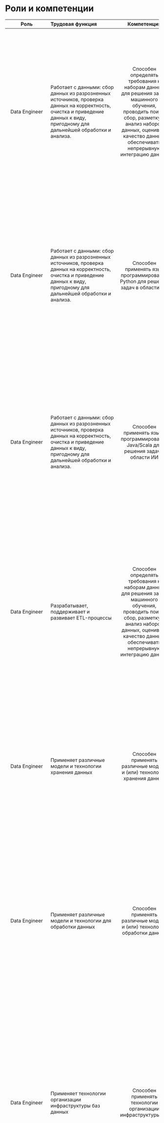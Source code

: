 # Роли и компетенции
| **Роль** | **Трудовая функция** | **Компетенция** | **Индикатор** |
|:--------:|:---------------------|:---------------:|:--------------|
| Data Engineer | Работает с данными: сбор данных из разрозненных источников, проверка данных на корректность, очистка и приведение данных к виду, пригодному для дальнейшей обработки и анализа. | Способен определять требования к наборам данных для решения задач машинного обучения, проводить поиск, сбор, разметку и анализ наборов данных, оценивать качество данных, обеспечивать непрерывную интеграцию данных | Определяет требования к наборам и качеству данных для решения задач машинного обучения; Работает с данными, в том числе собирает данные из разрозненных источников, проверяет данные на корректность; Проводит очистку данных и приводит их к виду, пригодному для дальнейшей обработки и анализа; Проводит разметку данных; Применяет инструменты и практики непрерывной интеграции данных (DataOps) |
| Data Engineer | Работает с данными: сбор данных из разрозненных источников, проверка данных на корректность, очистка и приведение данных к виду, пригодному для дальнейшей обработки и анализа. | Способен применять язык программирования Python для решения задач в области ИИ | Осуществляет выбор инструментов разработки на языке Python, приемлемых для создания прикладной системы ИИ с заданными требованиями; Разрабатывает и отлаживает прикладные решения с элементами ИИ с использованием  языка программирования Python; Тестирует, испытывает и оценивает качество решений с элементами ИИ, реализованных с использованием языка программирования Python |
| Data Engineer | Работает с данными: сбор данных из разрозненных источников, проверка данных на корректность, очистка и приведение данных к виду, пригодному для дальнейшей обработки и анализа. | Способен применять языки программирования Java/Scala для решения задач в области ИИ | Осуществляет выбор инструментов разработки на языках Java/Scala, приемлемых для создания прикладной системы ИИ с заданными требованиями; Разрабатывает и отлаживает прикладные решения с элементами ИИ с использованием  языков программирования  Java/Scala; Тестирует, испытывает и оценивает качество решений с элементами ИИ, реализованных с использованием языков программирования  Java/Scala |
| Data Engineer | Разрабатывает, поддерживает и развивает ETL-процессы | Способен определять требования к наборам данных для решения задач машинного обучения, проводить поиск, сбор, разметку и анализ наборов данных, оценивать качество данных, обеспечивать непрерывную интеграцию данных | Определяет требования к наборам и качеству данных для решения задач машинного обучения; Работает с данными, в том числе собирает данные из разрозненных источников, проверяет данные на корректность; Проводит очистку данных и приводит их к виду, пригодному для дальнейшей обработки и анализа; Проводит разметку данных; Применяет инструменты и практики непрерывной интеграции данных (DataOps) |
| Data Engineer | Применяет различные модели и технологии хранения данных | Способен применять различные модели и (или) технологии хранения данных | Осуществляет выбор технологий и механизмов хранения и доступа к данным; Разрабатывает и отлаживает прикладные решения с элементами ИИ с примением различных технологий хранения данных; Тестирует, испытывает и оценивает качество решений с элементами ИИ, реализованных с использованием технологий хранения  данных |
| Data Engineer | Применяет различные модели и технологии для обработки данных | Способен применять различные модели и (или) технологии обработки данных | Осуществляет выбор технологий обработки больших данных, приемлемых для  создания прикладной системы ИИ с заданными требованиями; Разрабатывает и отлаживает прикладные решения с элементами ИИ с примением различных технологий обработки данных; Тестирует, испытывает и оценивает качество решений с элементами ИИ, реализованных с использованием технологий обработки данных |
| Data Engineer | Применяет технологии организации инфраструктуры баз данных | Способен применять технологии организации инфраструктуры БД | Осуществляет выбор направления вспомогательных технологических решений для формирования единого стека работы с большими данными для решения поставленной задачи; Разрабатывает и отлаживает прикладные решения с элементами ИИ с примением различных технологий организации инфраструктуры БД; Тестирует, испытывает и оценивает качество решений с элементами ИИ, реализованных с использованием технологий организации инфраструктуры БД |
| Data Engineer | Проводит поиск и исследование систем-источников данных, а также выявляет возможности и способы интеграции | Способен осуществлять предварительный анализ данных и применять методы сбора и разметки данных | Обосновывает способы и варианты применения методов предварительного анализа данных в задачах ИИ, включая их математическое (алгоритмическое) преобразование и адаптацию к специфике задачи; Применяет методы анализа данных для проверки разведочных гипотез и подготовки данных к применению современных методов ИИ; Оценивает результативность применения методов предварительного анализа данных в задачах ИИ на основе сопоставления с аналогами; Применяет инструменты сбора и разметки данных для формирования обучающих выборок. |
| Data Engineer | Взаимодействует с инженерными командами, специалистами по данным и другими заинтересованными сторонами для понимания как данные можно использовать для удовлетворения потребностей бизнеса. | Способен руководить работой команды проекта в области ИИ | Обеспечивает эффективное взаимодействие всех участников команды проекта в области искусственного интеллекта, включая команды и специалистов из других подразделений |
| Data Engineer | Понимает потребности пользователей, предлагает решения | Способен руководить работой команды проекта в области ИИ | Обеспечивает эффективное взаимодействие со стейкхолдерами (в том числе нетехническими специалистами), понимает их потребности, интерпретирует и доводит до них результаты |
| Data Architect | Разрабатывает и поддерживает архитектуры для работы с большими данными | Способен применять технологии организации инфраструктуры БД | Осуществляет выбор направления вспомогательных технологических решений для формирования единого стека работы с большими данными для решения поставленной задачи; Разрабатывает и отлаживает прикладные решения с элементами ИИ с примением различных технологий организации инфраструктуры БД; Тестирует, испытывает и оценивает качество решений с элементами ИИ, реализованных с использованием технологий организации инфраструктуры БД |
| Data Architect | Проектирует модели данных, разработанные по различным направлениям деятельности компаний (на концептуальном и логическом уровнях) | Способен проводить эксперименты на данных, формулировать гипотезы исследования, строить (обучать, дообучать) модели машинного обучения с оценкой их качества и анализом ошибок, обеспечивать воспроизводимость и масштабируемость исследований на данных | Проводит исследования на данных, выдвигает гипотезы, проводит эксперименты на данных; Тестирует, испытывает и оценивает качество решений с элементами искусственного интеллекта |
| Data Architect | Проектирует, разрабатывает и внедряет требования и общую стратегию организации данных, включая стандарты, принципы, источники данных, хранилище, конвейеры, потоки данных и политики безопасности данных; Проектирует потоки данных между системами и хранилищем, алгоритмов загрузки и обработки данных | Способен определять требования к наборам данных для решения задач машинного обучения, проводить поиск, сбор, разметку и анализ наборов данных, оценивать качество данных, обеспечивать непрерывную интеграцию данных | Определяет требования к наборам и качеству данных для решения задач машинного обучения; Работает с данными, в том числе собирает данные из разрозненных источников, проверяет данные на корректность; Проводит очистку данных и приводит их к виду, пригодному для дальнейшей обработки и анализа; Проводит разметку данных; Применяет инструменты и практики непрерывной интеграции данных (DataOps) |
| Data Architect | Применяет инструменты виртуализации и контейнеризации — Docker, Kubernetes | Способен применять и (или) проектировать различные инструменты и инженерные практики промышленной разработки систем ИИ, развертывания и сопровождения моделей машинного обучения в продуктивной среде | Осуществляет выбор инструментов и инженерных практик промышленной разработки систем ИИ, развертывания и сопровождения моделей машинного обучения в продуктивной среде; Разрабатывает и отлаживает различные инструменты и инженерные практики промышленной разработки систем ИИ, развертывания и сопровождения моделей машинного обучения в продуктивной среде; Тестирует, испытывает и оценивает качество инструментов и инженерных практик промышленной разработки систем ИИ, развертывания и сопровождения моделей машинного обучения в продуктивной среде |
| Data Architect | Разрабатывает механизмы хранения и доступа к данным | Способен применять различные модели и (или) технологии хранения данных | Осуществляет выбор технологий и механизмов хранения и доступа к данным; Разрабатывает и отлаживает прикладные решения с элементами ИИ с примением различных технологий хранения данных; Тестирует, испытывает и оценивает качество решений с элементами ИИ, реализованных с использованием технологий хранения данных |
| Data Architect | Создает единую базу знаний компании посредством наполнения бизнес-глоссария, создает единый каталог данных компании, выполняет построение data-lineage | Способен осуществлять управление знаниями, в том числе с применением алгоритмов интеллектуального поиска решений и формирования стратегий | Осуществляет выбор и адаптацию методов и моделей ИИ для решения типовых задач управления знаниями; Обеспечивает условия для применения методов и моделей ИИ для решения типовых задач управления знаниями, включая подготовку данных и разработку пайплайнов; Оценивает качество решения задач управления знаниями, в т.ч. на основе тестирования, бенчмарков и сопоставления с аналогами |
| Data Architect | Взаимодействует с инженерами данных, специалистами по данным и другими заинтересованными сторонами для реализации стратегии данных; Руководит командами по работе с данными для разработки безопасного, масштабируемого, высокопроизводительного и надежного программного обеспечения и услуг для обработки больших данных и аналитики | Способен руководить работой команды проекта в области ИИ | Обеспечивает эффективное взаимодействие всех участников команды проекта в области искусственного интеллекта, включая команды и специалистов из других подразделений; Обеспечивает эффективное взаимодействие со стейкхолдерами (в том числе нетехническими специалистами), понимает их потребности, интерпретирует и доводит до них результаты |
| AI Architect | Управляют переходом от анализа бизнес-проблем и сбора бизнес-требований к определению технических требований к системе и проектированию систем ИИ в компании | Способен проводить анализ бизнес-проблем с оценкой перспективности применения ИИ для их решения, осуществлять постановку задачи машинного обучения, формулировать требования к системе ИИ | Определяет и формализует проблему предметной области, решение которой требует применения искусственного интеллекта; Определяет парадигму и класс решений ИИ, высокоуровневые требования к математическому и программному обеспечению для решения поставленной задачи; Оценивает технические требования и разрабатывает техническое задание на системы искусственного интеллекта в конкретной предметной области |
| AI Architect | Определяют архитектуру ИИ в проекте, подходы к проектированию, выбор подходящего стека технологий ИИ для RnD и промышленной разработки | Способен проектировать и поддерживать архитектуру систем искусственного интеллекта | Определяет архитектуру ИИ, подходы к проектированию, выбор подходящего стека технологий ИИ для RnD и промышленной разработки; Разрабатывает архитектуру системы ИИ для различных предметных областей |
| AI Architect | Cоздают, развертывают и вводят в эксплуатацию сквозной конвейер вывода ML моделей в продуктив через все стадии жизненного цикла систем машинного обучения | Способен проектировать и поддерживать архитектуру систем искусственного интеллекта | Cоздают, развертывают и вводят в эксплуатацию сквозной конвейер вывода ML моделей в продуктив через все стадии жизненного цикла систем машинного обучения |
| AI Architect | Обеспечивают масштабирование систем ИИ, управляют изменениями систем ИИ в ходе их эксплуатации и развития, обеспечивают вывод систем из эксплуатации  | Способен проектировать и поддерживать архитектуру систем искусственного интеллекта |  Обеспечивает масштабирование, управляет изменениями систем ИИ в ходе их эксплуатации и развития, обеспечивают вывод систем из эксплуатации |
| AI Architect | Проводит непрерывный поиск, аудит и совершенствование методов, технологий и инструментов ИИ  | Способен применять знания об истории развития и трендах современного ИИ для формулирования корректных постановок задач и поиска перспективных способов решения проблем с помощью ИИ. | Позиционирует собственную задачу в заданной области знания c точки зрения основных трендов современного искусственного интеллекта; Определяет тенденции развития, оценивает новизну и практическую значимость своих решений с точки зрения основных трендов современного искусственного интеллекта; Оценивает конкурирующие решения и разработки с точки зрения основных трендов современного искусственного интеллекта |
| AI Architect |  | Способен применять современную теоретическую математику для разработки новых алгоритмов и формулирования перспективных задач ИИ.  | Обосновывает способы и варианты применения методов и моделей в задачах искусственного интеллекта, включая их математическое (алгоритмическое) преобразование и адаптацию к специфике задачи; Применяет аппарат теории вероятностей, матстатистики и теории информации для формулирования и анализа задач искусственного интеллекта; Применяет современный математический аппарат теории вероятностей для исследования методов и моделей машинного обучения; Применяет аппарат байесовского моделирования и теорию информации для построения и анализа устойчивости и интерпретируемости современных моделей искусственного интеллекта; Применяет численные методы, включая методы оптимизации, для разработки  и исследования обучающих алгоритмов; Применяет статистические методы анализа и машинного обучения для решения задач анализа данных и проведения экспериментов на данных; Применяет современную теоретическую математику для разработки новых алгоритмов и формулирования перспективных задач ИИ; Оценивает результативность применения методов и моделей в задачах ИИ на основе сопоставления с аналогами |
| AI Architect |  | Способен применять и (или) разрабатывать архитектуры глубоких нейронных сетей /  генеративных глубоких сетей / алгоритмы, методы и технологии компьютерного зрения /технологии обработки естесственного языка   | Проводит исследования новых методов глубокого обучения, предлагает собственные имплементации архитектур глубоких нейронных сетей; Разрабатывает новые методы генеративного глубокого обучения, создает новые или модифицирует известные архитектуры генеративных глубоких сетей; Разрабатывает новые алгоритмы и библиотеки компьютерного зрения, новые архитектуры глубоких нейронных сетей и методы их обучения для задач анализа изображений и видео; Разрабатывает новые алгоритмы и библиотеки обработки естественного языка, новые архитектуры глубоких нейронных сетей и методы их обучения для задач анализа текста |
| AI Architect | Являются связующим звеном между аналитиками данных, инженерами данных, разработчиками, инженерами (DevOps, DataOps, MLOps) и руководителями бизнес-подразделений для управления и масштабирования инициатив в области ИИ  | Способен руководить работой команды проекта в области ИИ | Обеспечивает эффективное взаимодействие всех участников команды проекта в области искусственного интеллекта, включая команды и специалистов из других подразделений; Обеспечивает эффективное взаимодействие со стейкхолдерами (в том числе нетехническими специалистами), понимает их потребности, интерпретирует и доводит до них результаты |
| AI Architect | Управляют рисками (техническими и организационными) в проектах по использованию ИИ | Способен управлять процессом жизненного цикла ИИ-продукта | Управляет рисками проекта в области искусственного интеллекта |
| ML Researcher |  | Способен применять знания об истории развития и трендах современного ИИ для формулирования корректных постановок задач и поиска перспективных способов решения проблем с помощью ИИ. | Позиционирует собственную задачу в заданной области знания c точки зрения трендов современного искусственного интеллекта; Определяет тенденции развития, оценивает новизну и практическую значимость своих решений с точки зрения современного искусственного интеллекта; Оценивает конкурирующие решения и разработки с точки зрения трендов современного искусственного интеллекта |
| ML Researcher |  | Способен применять современную теоретическую математику для разработки новых алгоритмов и формулирования перспективных задач ИИ.  | Обосновывает способы и варианты применения методов и моделей в задачах искусственного интеллекта, включая их математическое (алгоритмическое) преобразование и адаптацию к специфике задачи; Применяет аппарат теории вероятностей, матстатистики и теории информации для формулирования и анализа задач искусственного интеллекта; Применяет современный математический аппарат теории вероятностей для исследования методов и моделей машинного обучения; Применяет аппарат байесовского моделирования и теорию информации для построения и анализа устойчивости и интерпретируемости современных моделей искусственного интеллекта; Применяет численные методы, включая методы оптимизации, для разработки  и исследования обучающих алгоритмов; Применяет статистические методы анализа и машинного обучения для решения задач анализа данных и проведения экспериментов на данных; Применяет современную теоретическую математику для разработки новых алгоритмов и формулирования перспективных задач ИИ; Оценивает результативность применения методов и моделей в задачах ИИ на основе сопоставления с аналогами |
| ML Researcher | Проводит исследования и создаёт прототипы решений на основе методов глубокого обучения и классического ML | Способен применять и (или) разрабатывать архитектуры глубоких нейронных сетей /  генеративных глубоких сетей / алгоритмы, методы и технологии компьютерного зрения /технологии обработки естесственного языка   | Проводит исследования новых методов глубокого обучения, предлагает собственные имплементации архитектур глубоких нейронных сетей; Разрабатывает новые методы генеративного глубокого обучения, создает новые или модифицирует известные архитектуры генеративных глубоких сетей; Разрабатывает новые алгоритмы и библиотеки компьютерного зрения, новые архитектуры глубоких нейронных сетей и методы их обучения для задач анализа изображений и видео; Разрабатывает новые алгоритмы и библиотеки обработки естественного языка, новые архитектуры глубоких нейронных сетей и методы их обучения для задач анализа текста|
| ML Researcher | Проводит исследования и создаёт прототипы решений на основе методов глубокого обучения и классического ML | Способен применять классические методы и модели машинного обучения /  методы повышения устойчивости, надежности, безопасности алгоритмов МО / алгоритмы обучения с подкреплением /  алгоритмы автоматического машинного обучения / алгоритмы обучения на нестандартных объемах данных | Обосновывает способы и варианты применения классических методов и моделей машинного обучения /  методов повышения устойчивости, надежности, безопасности алгоритмов МО / алгоритмов обучения с подкреплением /  алгоритмов автоматического машинного обучения / алгоритмов обучения на нестандартных объемах данных   в задачах ИИ, включая их математическое (алгоритмическое) преобразование и адаптацию к специфике задачи; Эффективно применяет классические методы и модели машинного обучения /  методы повышения устойчивости, надежности, безопасности алгоритмов МО / алгоритмы обучения с подкреплением /  алгоритмы автоматического машинного обучения / алгоритмы обучения на нестандартных объемах данных для обеспечения достижимости функциональных характеристик систем ИИ; Оценивает результативность применения классических методов и моделей машинного обучения /  методов повышения устойчивости, надежности, безопасности алгоритмов МО / алгоритмов обучения с подкреплением /  алгоритмов автоматического машинного обучения / алгоритмов обучения на нестандартных объемах данных в задачах ИИ на основе сопоставления с аналогами"|
| ML Researcher |  | Способен применять язык программирования Python для решения задач в области ИИ | Осуществляет выбор инструментов разработки на языке Python, приемлемых для создания прикладной системы ИИ с заданными требованиями; Разрабатывает и отлаживает прикладные решения с элементами ИИ с использованием  языка программирования Python; Тестирует, испытывает и оценивает качество решений с элементами ИИ, реализованных с использованием языка программирования Python |
| ML Researcher | Профессионально проводит и координирует все фазы исследовательского проекта | Способен управлять процессом жизненного цикла ИИ-продукта | Подбирает методологию управления проектами с ИИ под ограничения задачи и ресурсное обеспечение и организует процесс разработки системы ИИ по выбранной методологии; Осуществляет запуск и ведение проекта в области ИИ, в том числе планирование и контроль задач, оценку ресурсов"; Управляет требованиями к системам искусственного интеллекта, в том числе определяет метрики качества и правила их применения и оценки; Управляет рисками проекта в области искусственного интеллекта; Cоздает, развертывает и вводит в эксплуатацию сквозной конвейер вывода ML моделей в продуктив через все стадии жизненного цикла систем машинного обучения |
| ML Researcher | Создает промышленные образцы применения новых моделей или технологий, проводит эксперименты | Создает промышленные образцы применения новых моделей или технологий, проводит эксперименты | Проводит исследования на данных, выдвигает гипотезы, проводит эксперименты на данных 
Тестирует, испытывает и оценивает качество решений с элементами искусственного интеллекта |
| ML Researcher | Взаимодействует с прикладными продуктовыми командами и исследователями из других подразделений | Способен руководить работой команды проекта в области ИИ | Обеспечивает эффективное взаимодействие всех участников команды проекта в области искусственного интеллекта, включая команды и специалистов из других подразделений |
| ML Researcher | Интерпретирует и представляет результаты, в том числе не техническим контрагентам. | Способен руководить работой команды проекта в области ИИ | Обеспечивает эффективное взаимодействие со стейкхолдерами (в том числе нетехническими специалистами), понимает их потребности, интерпретирует и доводит до них результаты |
| ML Researcher | Активно публикует результаты своих исследований | Способен организовывать и осуществлять научные исследования, представлять, оформлять и защищать результаты интеллектуальной деятельности (ОС ИТМО) | Анализирует, интерпретирует, оценивает, представляет и защищает результаты выполненного исследования с обоснованными выводами и рекомендациями; Оформляет документацию для защиты объектов интеллектуальной собственности и коммерциализации прав на объекты интеллектуальной собственности |
| ML Engineer |  | Способен применять современную теоретическую математику для разработки новых алгоритмов и формулирования перспективных задач ИИ.  | Обосновывает способы и варианты применения методов и моделей в задачах искусственного интеллекта, включая их математическое (алгоритмическое) преобразование и адаптацию к специфике задачи; Применяет аппарат теории вероятностей, матстатистики и теории информации для формулирования и анализа задач искусственного интеллекта; Применяет современный математический аппарат теории вероятностей для исследования методов и моделей машинного обучения; Применяет аппарат байесовского моделирования и теорию информации для построения и анализа устойчивости и интерпретируемости современных моделей искусственного интеллекта; Применяет численные методы, включая методы оптимизации, для разработки  и исследования обучающих алгоритмов; Применяет статистические методы анализа и машинного обучения для решения задач анализа данных и проведения экспериментов на данных; Применяет современную теоретическую математику для разработки новых алгоритмов и формулирования перспективных задач ИИ; Оценивает результативность применения методов и моделей в задачах ИИ на основе сопоставления с аналогами |
| ML Engineer | Оборачивает ML модели в сервисы и развертывает их в продуктивной среде, выстраивает процесс промышленной разработки ML-систем и обеспечивает их эксплуатацию |  |  |
| ML Engineer | Применяет инструменты и практики MLOps для оптимизации и автоматизации процессов развертывания моделей, их дообучения, обслуживания и мониторинга |  |  |
| ML Engineer | Проектирует, разрабатывает и улучшает алгоритмы/модели машинного обучения для продуктов компании с учетом требований к производительности и работе в продуктиве (оптимизация инференса, компрессия моделей) | Способен применять классические методы и модели машинного обучения /  методы повышения устойчивости, надежности, безопасности алгоритмов МО / алгоритмы обучения с подкреплением /  алгоритмы автоматического машинного обучения / алгоритмы обучения на нестандартных объемах данных | Обосновывает способы и варианты применения классических методов и моделей машинного обучения /  методов повышения устойчивости, надежности, безопасности алгоритмов МО / алгоритмов обучения с подкреплением /  алгоритмов автоматического машинного обучения / алгоритмов обучения на нестандартных объемах данных   в задачах ИИ, включая их математическое (алгоритмическое) преобразование и адаптацию к специфике задачи; Эффективно применяет классические методы и модели машинного обучения /  методы повышения устойчивости, надежности, безопасности алгоритмов МО / алгоритмы обучения с подкреплением /  алгоритмы автоматического машинного обучения / алгоритмы обучения на нестандартных объемах данных для обеспечения достижимости функциональных характеристик систем ИИ; Оценивает результативность применения классических методов и моделей машинного обучения /  методов повышения устойчивости, надежности, безопасности алгоритмов МО / алгоритмов обучения с подкреплением /  алгоритмов автоматического машинного обучения / алгоритмов обучения на нестандартных объемах данных в задачах ИИ на основе сопоставления с аналогами" |
| ML Engineer | Имплементирует известные алгоритмы, архитектуры и модели машинного обучения на реальных (сырых) данных компании/продукта, с оценкой качества от этапа MVP до продуктивной системы | Способен применять и (или) проектировать различные инструменты и инженерные практики промышленной разработки систем ИИ, развертывания и сопровождения моделей машинного обучения в продуктивной среде | Осуществляет выбор инструментов и инженерных практик промышленной разработки систем ИИ, развертывания и сопровождения моделей машинного обучения в продуктивной среде; Разрабатывает и отлаживает различные инструменты и инженерные практики промышленной разработки систем ИИ, развертывания и сопровождения моделей машинного обучения в продуктивной среде; Тестирует, испытывает и оценивает качество инструментов и инженерных практик промышленной разработки систем ИИ, развертывания и сопровождения моделей машинного обучения в продуктивной среде |
| ML Engineer | Применяет Python для написания моделей | Способен применять язык программирования Python для решения задач в области ИИ | Осуществляет выбор инструментов разработки на языке Python, приемлемых для создания прикладной системы ИИ с заданными требованиями; Разрабатывает и отлаживает прикладные решения с элементами ИИ с использованием  языка программирования Python; Тестирует, испытывает и оценивает качество решений с элементами ИИ, реализованных с использованием языка программирования Python |
| ML Engineer | Применяет методы распределенной обработки данных и машинного обучения на больших данных в продуктивных средах с целью извлечения бизнес-пользы | Способен применять и (или) проектировать различные инструменты и инженерные практики промышленной разработки систем ИИ, развертывания и сопровождения моделей машинного обучения в продуктивной среде | Осуществляет выбор инструментов и инженерных практик промышленной разработки систем ИИ, развертывания и сопровождения моделей машинного обучения в продуктивной среде; Разрабатывает и отлаживает различные инструменты и инженерные практики промышленной разработки систем ИИ, развертывания и сопровождения моделей машинного обучения в продуктивной среде; Тестирует, испытывает и оценивает качество инструментов и инженерных практик промышленной разработки систем ИИ, развертывания и сопровождения моделей машинного обучения в продуктивной среде |
| ML Engineer | Осуществляет мониторинг и сопровождение ML-моделей | Способен применять и (или) проектировать различные инструменты и инженерные практики промышленной разработки систем ИИ, развертывания и сопровождения моделей машинного обучения в продуктивной среде | Осуществляет выбор инструментов и инженерных практик промышленной разработки систем ИИ, развертывания и сопровождения моделей машинного обучения в продуктивной среде; Разрабатывает и отлаживает различные инструменты и инженерные практики промышленной разработки систем ИИ, развертывания и сопровождения моделей машинного обучения в продуктивной среде; Тестирует, испытывает и оценивает качество инструментов и инженерных практик промышленной разработки систем ИИ, развертывания и сопровождения моделей машинного обучения в продуктивной среде |
| AI PM | Проводит форсайт по развитию ИИ в различных отраслях | Способен применять знания об истории развития и трендах современного ИИ для формулирования корректных постановок задач и поиска перспективных способов решения проблем с помощью ИИ. | Позиционирует собственную задачу в заданной области знания c точки зрения основных трендов современного искусственного интеллекта; Определяет тенденции развития, оценивает новизну и практическую значимость своих решений с точки зрения современного искусственного интеллекта; Оценивает конкурирующие решения и разработки с точки зрения основных трендов современного искусственного интеллекта |
| AI PM | Проводит форсайт по развитию ИИ в различных отраслях | Способен проводить анализ бизнес-проблем с оценкой перспективности применения ИИ для их решения, осуществлять постановку задачи машинного обучения, формулировать требования к системе ИИ | Определяет и формализует проблему предметной области, решение которой требует применения искусственного интеллекта |
| AI PM | Осуществляет ведение (запуск и управление) проектов в области ИИ, в том числе подбор команды, планирование и контроль задач, оценка ресурсов | Способен управлять процессом жизненного цикла ИИ-продукта | Осуществляет запуск и ведение проекта в области ИИ, в том числе планирование и контроль задач, оценку ресурсов |
| AI PM | Осуществляет ведение (запуск и управление) проектов в области ИИ, в том числе подбор команды, планирование и контроль задач, оценка ресурсов | Способен руководить работой команды проекта в области ИИ | Определяет состав и обеспечивает подбор команды проекта в области искусственного интеллекта |
| AI PM | Обеспечивает эффективное взаимодействие всех участников проекта, включая бизнес-лидеров, команду Data Science и разработчиков ПО. | Способен руководить работой команды проекта в области ИИ | Обеспечивает эффективное взаимодействие всех участников команды проекта в области искусственного интеллекта, включая команды и специалистов из других подразделений |
| AI PM | Управляет рисками и обеспечивает качество проекта | Способен управлять процессом жизненного цикла ИИ-продукта | Управляет требованиями к системам искусственного интеллекта, в том числе определяет метрики качества и правила их применения и оценки; Управляет рисками проекта в области искусственного интеллекта |
| AI PM | Умеет разрабатывать ТЗ на системы ИИ, разрабатывать и вести проектную документацию | Способен проводить анализ бизнес-проблем с оценкой перспективности применения ИИ для их решения, осуществлять постановку задачи машинного обучения, формулировать требования к системе ИИ | Оценивает технические требования и разрабатывает техническое задание на системы искусственного интеллекта в конкретной предметной области |
| AI PM | Проводит оценку качества моделей машинного обучения | Способен определять требования к наборам данных для решения задач машинного обучения, проводить поиск, сбор, разметку и анализ наборов данных, оценивать качество данных, обеспечивать непрерывную интеграцию данных | Определяет требования к наборам и качеству данных для решения задач машинного обучения; Работает с данными, в том числе собирает данные из разрозненных источников, проверяет данные на корректность; Проводит очистку данных и приводит их к виду, пригодному для дальнейшей обработки и анализа; Проводит разметку данных; Применяет инструменты и практики непрерывной интеграции данных (DataOps) |
| Data Analyst |  | Способен применять знания об истории развития и трендах современного ИИ для формулирования корректных постановок задач и поиска перспективных способов решения проблем с помощью ИИ. | Позиционирует собственную задачу в заданной области знания c точки зрения основных трендов современного искусственного интеллекта; Определяет тенденции развития, оценивает новизну и практическую значимость своих решений с точки зрения современного искусственного интеллекта; Оценивает конкурирующие решения и разработки с точки зрения основных трендов современного искусственного интеллекта |
| Data Analyst | Проводит исследования на данных, выдвигает гипотезы,  проводит эксперименты на данных (c ML или без) и визуализирует результаты с применением технологий анализа данных (статистического анализа), методов и алгоритмов машинного обучения | Способен применять современную теоретическую математику для разработки новых алгоритмов и формулирования перспективных задач ИИ.  | Обосновывает способы и варианты применения методов и моделей в задачах искусственного интеллекта, включая их математическое (алгоритмическое) преобразование и адаптацию к специфике задачи; Применяет аппарат теории вероятностей, матстатистики и теории информации для формулирования и анализа задач искусственного интеллекта; Применяет современный математический аппарат теории вероятностей для исследования методов и моделей машинного обучения; Применяет аппарат байесовского моделирования и теорию информации для построения и анализа устойчивости и интерпретируемости современных моделей искусственного интеллекта; Применяет численные методы, включая методы оптимизации, для разработки  и исследования обучающих алгоритмов; Применяет статистические методы анализа и машинного обучения для решения задач анализа данных и проведения экспериментов на данных; Применяет современную теоретическую математику для разработки новых алгоритмов и формулирования перспективных задач ИИ; Оценивает результативность применения методов и моделей в задачах ИИ на основе сопоставления с аналогами |
| Data Analyst | Выбирает и обучает (дообучает) ML модели, проводит валидацию, реализует шаги по улучшению качества моделей | Способен применять классические методы и модели машинного обучения /  методы повышения устойчивости, надежности, безопасности алгоритмов МО / алгоритмы обучения с подкреплением /  алгоритмы автоматического машинного обучения / алгоритмы обучения на нестандартных объемах данных | Обосновывает способы и варианты применения классических методов и моделей машинного обучения /  методов повышения устойчивости, надежности, безопасности алгоритмов МО / алгоритмов обучения с подкреплением /  алгоритмов автоматического машинного обучения / алгоритмов обучения на нестандартных объемах данных   в задачах ИИ, включая их математическое (алгоритмическое) преобразование и адаптацию к специфике задачи; Эффективно применяет классические методы и модели машинного обучения /  методы повышения устойчивости, надежности, безопасности алгоритмов МО / алгоритмы обучения с подкреплением /  алгоритмы автоматического машинного обучения / алгоритмы обучения на нестандартных объемах данных для обеспечения достижимости функциональных характеристик систем ИИ; Оценивает результативность применения классических методов и моделей машинного обучения /  методов повышения устойчивости, надежности, безопасности алгоритмов МО / алгоритмов обучения с подкреплением /  алгоритмов автоматического машинного обучения / алгоритмов обучения на нестандартных объемах данных в задачах ИИ на основе сопоставления с аналогами" |
| Data Analyst |  Отвечает за доведение результатов исследований, обнаруженных инсайтов в данных до процессов принятия решений стейкхолдерами (нетехническими специалистами) | Способен руководить работой команды проекта в области ИИ | Обеспечивает эффективное взаимодействие со стейкхолдерами (в том числе нетехническими специалистами), понимает их потребности, интерпретирует и доводит до них результаты |
| Data Analyst | Отвечает за сбор и анализ данных, оценку их качества, предлагают меры по улучшению качества данных - участвуют в роли аналитиков в выстраивании процессов создания "чистых" данных в компании | Способен определять требования к наборам данных для решения задач машинного обучения, проводить поиск, сбор, разметку и анализ наборов данных, оценивать качество данных, обеспечивать непрерывную интеграцию данных | Определяет требования к наборам и качеству данных для решения задач машинного обучения; Работает с данными, в том числе собирает данные из разрозненных источников, проверяет данные на корректность; Проводит очистку данных и приводит их к виду, пригодному для дальнейшей обработки и анализа; Проводит разметку данных; Применяет инструменты и практики непрерывной интеграции данных (DataOps) |
| Data Analyst | Владеет доменными знаниями о "бизнес-смысле" данных и бизнес-процессах работы с данными | Способен проводить анализ бизнес-проблем с оценкой перспективности применения ИИ для их решения, осуществлять постановку задачи машинного обучения, формулировать требования к системе ИИ | Оценивает технические требования и разрабатывает техническое задание на системы искусственного интеллекта в конкретной предметной области |
| Data Analyst | Для решения RnD задач на данных пишут программный код с целью быстрой проверки гипотез на данных (не с целью вывода в продуктивную среду) | Способен применять язык программирования Python для решения задач в области ИИ | Осуществляет выбор инструментов разработки на языке Python, приемлемых для создания прикладной системы ИИ с заданными требованиями; Разрабатывает и отлаживает прикладные решения с элементами ИИ с использованием  языка программирования Python; Тестирует, испытывает и оценивает качество решений с элементами ИИ, реализованных с использованием языка программирования Python |
| AI CDO |  | Способен применять знания об истории развития и трендах современного ИИ для формулирования корректных постановок задач и поиска перспективных способов решения проблем с помощью ИИ. | Позиционирует собственную задачу в заданной области знания c точки зрения основных трендов современного искусственного интеллекта; Определяет тенденции развития, оценивает новизну и практическую значимость своих решений с точки зрения современного искусственного интеллекта; Оценивает конкурирующие решения и разработки с точки зрения основных трендов современного искусственного интеллекта |
| AI CDO | Отвечает за разработку стратегии цифровой трансформации, изменение бизнес-модели и бизнес-процессов для цифровизации бизнеса, политикой организации в отношении данных, аналитики и внедрения ИИ | Способен разрабатывать и реализовывать стратегию цифровой трансформации компании на основе подходов ИИ и Big Data, формировать экосистему продуктов, ИИ и цифровых технологий  | Разрабатывает стратегию цифровой трансформации, изменения бизнес-модели и бизнес-процессов для цифровизации бизнеса |
| AI CDO | Формирует портфель цифровых решений и решений с поддержкой ИИ | Способен разрабатывать и реализовывать стратегию цифровой трансформации компании на основе подходов ИИ и Big Data, формировать экосистему продуктов, ИИ и цифровых технологий  | Формирует портфель цифровых решений и решений с поддержкой ИИ |
| AI CDO | Обеспечивает лидерство в управлении изменениями, связанными с внедрением сквозных цифровых технологий по всем видам деятельности | Способен разрабатывать и реализовывать стратегию цифровой трансформации компании на основе подходов ИИ и Big Data, формировать экосистему продуктов, ИИ и цифровых технологий  | Разрабатывает стратегию цифровой трансформации, изменения бизнес-модели и бизнес-процессов для цифровизации бизнеса |
| AI CDO | Определяет целеполагание применения технологий ИИ в деятельности организации | Способен разрабатывать и реализовывать стратегию цифровой трансформации компании на основе подходов ИИ и Big Data, формировать экосистему продуктов, ИИ и цифровых технологий  | Определяет политику организации в отношении данных, аналитики и внедрения ИИ, целеполагания применения технологий ИИ в деятельности организации |
| AI CDO | Формирует экосистему организации в области ИИ и смежных цифровых технологий (включая вовлечение собственных подразделений, партнеров, подрядчиков, вузов для задач обучения, и пр.) | Способен разрабатывать и реализовывать стратегию цифровой трансформации компании на основе подходов ИИ и Big Data, формировать экосистему продуктов, ИИ и цифровых технологий  | Формирует экосистему организации в области ИИ и смежных цифровых технологий |
| AI CDO | Формирует корпоративный центр компетенций в сфере цифровых технологий | Способен развивать компетенции по искусственному интеллекту и работе с данными в компании | Применяет практики обмена опытом и передачи знаний в команде, практики профессионального развития и самообразования специалистов |
| AI Qualified Ordering Specialist | Выполнить декомпозицию проблемы на составные части, содержащие компактные ИИ-решения (для дальнейшей проработки архитектором ИИ) | Способен применять знания об истории развития и трендах современного ИИ для формулирования корректных постановок задач и поиска перспективных способов решения проблем с помощью ИИ. | Позиционирует собственную задачу в заданной области знания c точки зрения основных трендов современного искусственного интеллекта; Определяет тенденции развития, оценивает новизну и практическую значимость своих решений с точки зрения современного искусственного интеллекта; Оценивает конкурирующие решения и разработки с точки зрения основных трендов современного искусственного интеллекта |
| AI Qualified Ordering Specialist | Определить и формализовать проблему предметной области, решение которой требует применения ИИ | Способен проводить анализ бизнес-проблем с оценкой перспективности применения ИИ для их решения, осуществлять постановку задачи машинного обучения, формулировать требования к системе ИИ | Определяет и формализует проблему предметной области, решение которой требует применения искусственного интеллекта |
| AI Qualified Ordering Specialist | Определить парадигму и класс решений ИИ, высокоуровневые требования к математическому и программному обеспечению для решения поставленной задачи | Способен проводить анализ бизнес-проблем с оценкой перспективности применения ИИ для их решения, осуществлять постановку задачи машинного обучения, формулировать требования к системе ИИ | Определяет парадигму и класс решений ИИ, высокоуровневые требования к математическому и программному обеспечению для решения поставленной задачи |
| AI Qualified Ordering Specialist | Определить метрики качества и правила их применения (оценки и пр.) | Способен управлять процессом жизненного цикла ИИ-продукта | Управляет требованиями к системам искусственного интеллекта, в том числе определяет метрики качества и правила их применения и оценки |
| AI Qualified Ordering Specialist | Разрабатывать и оценивать технические требования (техническое задание) на системы с ИИ в конкретной предметной области | Способен проводить анализ бизнес-проблем с оценкой перспективности применения ИИ для их решения, осуществлять постановку задачи машинного обучения, формулировать требования к системе ИИ | Оценивает технические требования и разрабатывает техническое задание на системы искусственного интеллекта в конкретной предметной области |
| AI Qualified Ordering Specialist | Разрабатывать ПиМ, проводить испытания, обеспечивать приемку результатов работ | Способен проводить эксперименты на данных, формулировать гипотезы исследования, строить (обучать, дообучать) модели машинного обучения с оценкой их качества и анализом ошибок, обеспечивать воспроизводимость и масштабируемость исследований на данных | Тестирует, испытывает и оценивает качество решений с элементами искусственного интеллекта |
| Domain ML Specialist | Определяет пути и гипотезы применения технологий ИИ на основе априорных знаний предметной (доменной) области | Способен применять знания об истории развития и трендах современного ИИ для формулирования корректных постановок задач и поиска перспективных способов решения проблем с помощью ИИ. | Позиционирует собственную задачу в заданной области знания c точки зрения основных трендов современного искусственного интеллекта; Определяет тенденции развития, оценивает новизну и практическую значимость своих решений с точки зрения современного искусственного интеллекта; Оценивает конкурирующие решения и разработки с точки зрения основных трендов современного искусственного интеллекта |
| Domain ML Specialist | Выбирает и обучает (дообучает) ML модели, проводит валидацию, реализует шаги по улучшению качества моделей в определенной доменой области | Способен применять классические методы и модели машинного обучения /  методы повышения устойчивости, надежности, безопасности алгоритмов МО / алгоритмы обучения с подкреплением /  алгоритмы автоматического машинного обучения / алгоритмы обучения на нестандартных объемах данных | Обосновывает способы и варианты применения классических методов и моделей машинного обучения /  методов повышения устойчивости, надежности, безопасности алгоритмов МО / алгоритмов обучения с подкреплением /  алгоритмов автоматического машинного обучения / алгоритмов обучения на нестандартных объемах данных   в задачах ИИ, включая их математическое (алгоритмическое) преобразование и адаптацию к специфике задачи; Эффективно применяет классические методы и модели машинного обучения /  методы повышения устойчивости, надежности, безопасности алгоритмов МО / алгоритмы обучения с подкреплением /  алгоритмы автоматического машинного обучения / алгоритмы обучения на нестандартных объемах данных для обеспечения достижимости функциональных характеристик систем ИИ; Оценивает результативность применения классических методов и моделей машинного обучения /  методов повышения устойчивости, надежности, безопасности алгоритмов МО / алгоритмов обучения с подкреплением /  алгоритмов автоматического машинного обучения / алгоритмов обучения на нестандартных объемах данных в задачах ИИ на основе сопоставления с аналогами" |
| Domain ML Specialist | Выбирает и обучает (дообучает) ML модели, проводит валидацию, реализует шаги по улучшению качества моделей в определенной доменой области | Способен применять и (или) разрабатывать архитектуры глубоких нейронных сетей/ генеративных глубоких сетей / компьютерного зрения | Проводит исследования новых методов глубокого обучения, предлагает собственные имплементации архитектур глубоких нейронных сетей; Применяет (сделав обоснованный выбор) готовые DL-модели (известные архитектуры глубоких нейронных сетей), при необходимости дообучает/оптимизирует их для решения прикладной задачи на реальных данных с оценкой качества; Создает собственную имплементацию известной нейросетевой архитектуры с пайплайном обучения модели на заданном стеке технологий по описанию в публикации (в научной статье, на веб-ресурсе, в репозитарии) для решения прикладной задачи; Адаптирует/оптимизирует известные архитектуры глубоких нейросетей и пайплайны их обучения/дообучения под определенный набор данных и технические требования к работе в продуктивной среде; Выбирает DL-фреймворки и перспективные нейросетевые модели и подходы к иобучению/дообучению под заданный класс прикладных задач; Применяет известные архитектуры генеративных глубоких нейронных сетей для решения прикладной задачи (генерация текста, генерация изображений по тексту, синтез речи и т.д.), при необходимости проводя дообучение на наборах данных; Имплементирует известные архитектуры генеративных сетей, реализует пайплайны их обучения на датасетах и вывод генеративных моделей в продуктивную среду; Разрабатывает новые методы генеративного глубокого обучения, создает новые или модифицирует известные архитектуры генеративных глубоких сетей |
| Domain ML Specialist | Проводит исследования на доменных данных, выдвигает гипотезы, проводит эксперименты на данных и визуализирует результаты с применением технологий анализа данных (статистического анализа), методов и алгоритмов машинного обучения | Способен проводить эксперименты на данных, формулировать гипотезы исследования, строить (обучать, дообучать) модели машинного обучения с оценкой их качества и анализом ошибок, обеспечивать воспроизводимость и масштабируемость исследований на данных | Проводит исследования на данных, выдвигает гипотезы, проводит эксперименты на данных; Тестирует, испытывает и оценивает качество решений с элементами искусственного интеллекта |
| Domain ML Specialist | Проводит исследования на доменных данных, выдвигает гипотезы, проводит эксперименты на данных и визуализирует результаты с применением технологий анализа данных (статистического анализа), методов и алгоритмов машинного обучения | Способен применять современную теоретическую математику для разработки новых алгоритмов и формулирования перспективных задач ИИ.  | Обосновывает способы и варианты применения методов и моделей в задачах искусственного интеллекта, включая их математическое (алгоритмическое) преобразование и адаптацию к специфике задачи; Применяет аппарат теории вероятностей, матстатистики и теории информации для формулирования и анализа задач искусственного интеллекта; Применяет современный математический аппарат теории вероятностей для исследования методов и моделей машинного обучения; Применяет аппарат байесовского моделирования и теорию информации для построения и анализа устойчивости и интерпретируемости современных моделей искусственного интеллекта; Применяет численные методы, включая методы оптимизации, для разработки и исследования обучающих алгоритмов; Применяет статистические методы анализа и машинного обучения для решения задач анализа данных и проведения экспериментов на данных; Применяет современную теоретическую математику для разработки новых алгоритмов и формулирования перспективных задач ИИ; Оценивает результативность применения методов и моделей в задачах ИИ на основе сопоставления с аналогами |
| Domain ML Specialist | Отвечает за сбор и анализ данных, оценку их качества, предлагают меры по улучшению качества данных - участвуют в роли аналитиков в выстраивании процессов создания "чистых" данных в компании | Способен определять требования к наборам данных для решения задач машинного обучения, проводить поиск, сбор, разметку и анализ наборов данных, оценивать качество данных, обеспечивать непрерывную интеграцию данных | "Определяет требования к наборам и качеству данных для решения задач машинного обучения; Работает с данными, в том числе собирает данные из разрозненных источников, проверяет данные на корректность; Проводит очистку данных и приводит их к виду, пригодному для дальнейшей обработки и анализа; Проводит разметку данных;Применяет инструменты и практики непрерывной интеграции данных (DataOps)" |
| Domain ML Specialist | Владеет доменными знаниями о "бизнес-смысле" данных и бизнес-процессах работы с данными | Способен определять требования к наборам данных для решения задач машинного обучения, проводить поиск, сбор, разметку и анализ наборов данных, оценивать качество данных, обеспечивать непрерывную интеграцию данных | Определяет требования к наборам и качеству данных для решения задач машинного обучения; Работает с данными, в том числе собирает данные из разрозненных источников, проверяет данные на корректность; Проводит очистку данных и приводит их к виду, пригодному для дальнейшей обработки и анализа; Проводит разметку данных; Применяет инструменты и практики непрерывной интеграции данных (DataOps) |
| Domain ML Specialist | Владеет доменными знаниями о "бизнес-смысле" данных и бизнес-процессах работы с данными | Способен проводить анализ бизнес-проблем с оценкой перспективности применения ИИ для их решения, осуществлять постановку задачи машинного обучения, формулировать требования к системе ИИ | Оценивает технические требования и разрабатывает техническое задание на системы искусственного интеллекта в конкретной предметной области |
| Domain ML Specialist | Взаимодействует с прикладными продуктовыми командами и исследователями из других подразделений | Способен руководить работой команды проекта в области ИИ | Обеспечивает эффективное взаимодействие всех участников команды проекта в области искусственного интеллекта, включая команды и специалистов из других подразделений |
| Domain ML Specialist | Интерпретирует и представляет результаты, в том числе не техническим контрагентам | Способен руководить работой команды проекта в области ИИ | Обеспечивает эффективное взаимодействие со стейкхолдерами (в том числе нетехническими специалистами), понимает их потребности, интерпретирует и доводит до них результаты |
| AI Security Engineer | Анализирует и обеспечивает защищенность системы искусственного интеллекта на всех этапах ее жизненного цикла 
 | Способен обеспечивать безопасность систем ИИ, управлять рисками в разработке систем ИИ, создавать решения с доверенным ИИ с учетом этики ИИ | Анализирует и обеспечивает защищенность системы искусственного интеллекта на всех этапах ее жизненного цикла |
| AI Security Engineer | Проводит валидацию систем искусственного интеллекта, оценивает эффективность и качество обеспечения защищенности и безопасности | Способен обеспечивать безопасность систем ИИ, управлять рисками в разработке систем ИИ, создавать решения с доверенным ИИ с учетом этики ИИ | Проводит валидацию систем искусственного интеллекта, оценивает эффективность и качество обеспечения защищенности и безопасности |
| AI Security Engineer | Анализирует защищенность разрабатываемого ПО со встроенным искусственным интеллектом с использованием программных средств и ручного анализа | Способен обеспечивать безопасность систем ИИ, управлять рисками в разработке систем ИИ, создавать решения с доверенным ИИ с учетом этики ИИ | Анализирует защищенность разрабатываемого ПО со встроенным искусственным интеллектом с использованием программных средств и ручного анализа |
| AI Security Engineer | Участвует в разработке архитектуры систем ИИ в части обеспечения безопасности | Способен обеспечивать безопасность систем ИИ, управлять рисками в разработке систем ИИ, создавать решения с доверенным ИИ с учетом этики ИИ | Участвует в разработке архитектуры систем ИИ в части обеспечения безопасности |
| AI Security Engineer | Разрабатывает и применяет методы защиты и противодействия атакам на системы искусственного интеллекта | Способен обеспечивать безопасность систем ИИ, управлять рисками в разработке систем ИИ, создавать решения с доверенным ИИ с учетом этики ИИ | Разрабатывает и применяет методы защиты и противодействия атакам на системы искусственного интеллекта |
